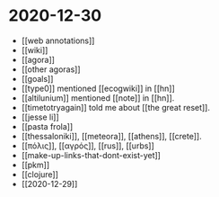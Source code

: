 # 2020-12-30

- [[web annotations]]
- [[wiki]]
- [[agora]]
- [[other agoras]]
- [[goals]]
- [[type0]] mentioned [[ecogwiki]] in [[hn]]
- [[altilunium]] mentioned [[note]] in [[hn]].
- [[timetotryagain]] told me about [[the great reset]].
- [[jesse li]]
- [[pasta frola]]
- [[thessaloniki]], [[meteora]], [[athens]], [[crete]].
- [[πόλις]], [[αγρός]], [[rus]], [[urbs]] 
- [[make-up-links-that-dont-exist-yet]]
- [[pkm]]
- [[clojure]]
- [[2020-12-29]]

